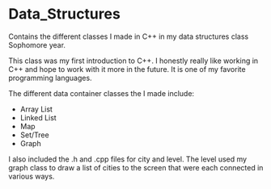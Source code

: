 # Data_Structures
Contains the different classes I made in C++ in my data structures class Sophomore year.

This class was my first introduction to C++. I honestly really like working in C++ and hope to work with it more in the future. It is one of my favorite programming languages.

The different data container classes the I made include:
- Array List
- Linked List
- Map
- Set/Tree
- Graph

I also included the .h and .cpp files for city and level. The level used my graph class to draw a list of cities to the screen that were each connected in various ways.

